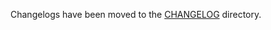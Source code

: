 Changelogs have been moved to the [CHANGELOG](https://github.com/antrea-io/antrea/blob/v2.4.3/CHANGELOG) directory.

